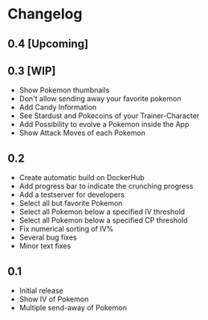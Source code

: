 # Changelog

## 0.4 [Upcoming]

## 0.3 [WIP]
* Show Pokemon thumbnails
* Don't allow sending away your favorite pokemon
* Add Candy Information
* See Stardust and Pokecoins of your Trainer-Character
* Add Possibility to evolve a Pokemon inside the App
* Show Attack Moves of each Pokemon

## 0.2
* Create automatic build on DockerHub
* Add progress bar to indicate the crunching progress
* Add a testserver for developers
* Select all but favorite Pokemon
* Select all Pokemon below a specified IV threshold
* Select all Pokemon below a specified CP threshold
* Fix numerical sorting of IV%
* Several bug fixes
* Minor text fixes

## 0.1
* Initial release
* Show IV of Pokemon
* Multiple send-away of Pokemon
